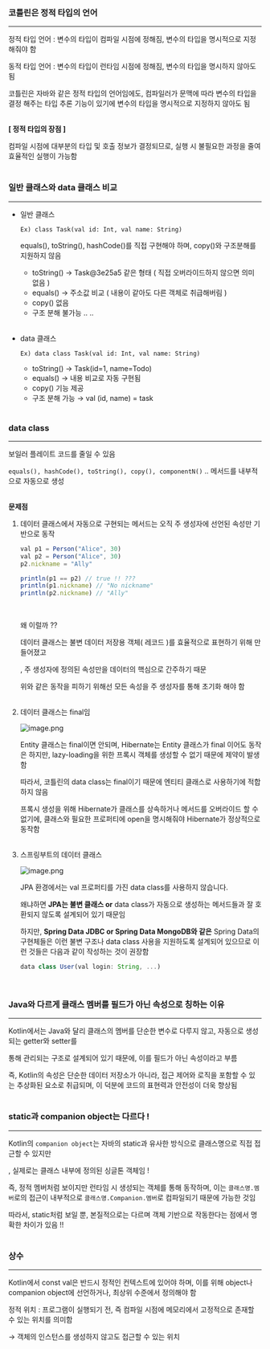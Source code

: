 ### 코틀린은 정적 타입의 언어

---

정적 타입 언어 : 변수의 타입이 컴파일 시점에 정해짐, 변수의 타입을 명시적으로 지정해줘야 함

동적 타입 언어 : 변수의 타입이 런타임 시점에 정해짐, 변수의 타입을 명시하지 않아도 됨

코틀린은 자바와 같은 정적 타입의 언어임에도, 컴파일러가 문맥에 따라 변수의 타입을 결정 해주는 타입 추론 기능이 있기에 변수의 타입을 명시적으로 지정하지 않아도 됨<br><br>

**[ 정적 타입의 장점 ]**

컴파일 시점에 대부분의 타입 및 호출 정보가 결정되므로, 실행 시 불필요한 과정을 줄여 효율적인 실행이 가능함<br><br>

### 일반 클래스와 data 클래스 비교

---

- 일반 클래스
    
    `Ex) class Task(val id: Int, val name: String)`
    
    equals(), toString(), hashCode()를 직접 구현해야 하며, copy()와 구조분해를 지원하지 않음
    
    - toString() → Task@3e25a5 같은 형태 ( 직접 오버라이드하지 않으면 의미 없음 )
    - equals() → 주소값 비교 ( 내용이 같아도 다른 객체로 취급해버림 )
    - copy() 없음
    - 구조 분해 불가능 .. ..<br><br>

- data 클래스
    
    `Ex) data class Task(val id: Int, val name: String)`
    
    - toString() → Task(id=1, name=Todo)
    - equals() → 내용 비교로 자동 구현됨
    - copy() 기능 제공
    - 구조 분해 가능 → val (id, name) = task<br><br>

### **data class**

---

보일러 플레이트 코드를 줄일 수 있음

`equals(), hashCode(), toString(), copy(), componentN()` .. 메서드를 내부적으로 자동으로 생성<br><br>

**문제점**

1. 데이터 클래스에서 자동으로 구현되는 메서드는 오직 주 생성자에 선언된 속성만 기반으로 동작
    
    ```jsx
    val p1 = Person("Alice", 30)
    val p2 = Person("Alice", 30)
    p2.nickname = "Ally"
    
    println(p1 == p2) // true !! ???
    println(p1.nickname) // "No nickname"
    println(p2.nickname) // "Ally"
    ```
    <br>
    
    왜 이럴까 ??
    
    데이터 클래스는 불변 데이터 저장용 객체( 레코드 )를 효율적으로 표현하기 위해 만들어졌고
    
    , 주 생성자에 정의된 속성만을 데이터의 핵심으로 간주하기 때문
    
    위와 같은 동작을 피하기 위해선 모든 속성을 주 생성자를 통해 초기화 해야 함<br><br>
    

1. 데이터 클래스는 final임
    
    ![image.png](attachment:ad646720-a9ea-4920-89e7-2cf0d459a515:image.png)
    
    Entity 클래스는 final이면 안되며, Hibernate는 Entity 클래스가 final 이어도 동작은 하지만, lazy-loading을 위한 프록시 객체를 생성할 수 없기 때문에 제약이 발생함
    
    따라서, 코틀린의 data class는 final이기 때문에 엔티티 클래스로 사용하기에 적합하지 않음
    
    프록시 생성을 위해 Hibernate가 클래스를 상속하거나 메서드를 오버라이드 할 수 없기에, 클래스와 필요한 프로퍼티에 open을 명시해줘야 Hibernate가 정상적으로 동작함<br><br>
    
2. 스프링부트의 데이터 클래스
    
    ![image.png](attachment:2b794783-983e-4154-9f7d-7345c2362391:image.png)
    
    JPA 환경에서는 val 프로퍼티를 가진 data class를 사용하지 않습니다.
    
    왜냐하면 **JPA는 불변 클래스 or** data class가 자동으로 생성하는 메서드들과 잘 호환되지 않도록 설계되어 있기 때문임
    
    하지만, **Spring Data JDBC or Spring Data MongoDB와 같은** Spring Data의 구현체들은 이런 불변 구조나 data class 사용을 지원하도록 설계되어 있으므로 이런 것들은 다음과 같이 작성하는 것이 권장함
    
    ```jsx
    data class User(val login: String, ...)
    ```
    <br>
    

### Java와 다르게 클래스 멤버를 필드가 아닌 속성으로 칭하는 이유

---

Kotlin에서는 Java와 달리 클래스의 멤버를 단순한 변수로 다루지 않고, 자동으로 생성되는 getter와 setter를 

통해 관리되는 구조로 설계되어 있기 때문에, 이를 필드가 아닌 속성이라고 부름

즉, Kotlin의 속성은 단순한 데이터 저장소가 아니라, 접근 제어와 로직을 포함할 수 있는 추상화된 요소로 취급되며, 이 덕분에 코드의 표현력과 안전성이 더욱 향상됨<br><br>

### static과 companion object는 다르다 !

---

Kotlin의 `companion object`는 자바의 static과 유사한 방식으로 클래스명으로 직접 접근할 수 있지만

, 실제로는 클래스 내부에 정의된 싱글톤 객체임 !

즉, 정적 멤버처럼 보이지만 런타임 시 생성되는 객체를 통해 동작하며, 이는 `클래스명.멤버`로의 접근이 내부적으로 `클래스명.Companion.멤버`로 컴파일되기 때문에 가능한 것임

따라서, static처럼 보일 뿐, 본질적으로는 다르며 객체 기반으로 작동한다는 점에서 명확한 차이가 있음 !!<br><br>

### 상수

---

Kotlin에서 const val은 반드시 정적인 컨텍스트에 있어야 하며, 이를 위해 object나 companion object에 선언하거나, 최상위 수준에서 정의해야 함

정적 위치 : 프로그램이 실행되기 전, 즉 컴파일 시점에 메모리에서 고정적으로 존재할 수 있는 위치를 의미함 

→ 객체의 인스턴스를 생성하지 않고도 접근할 수 있는 위치
